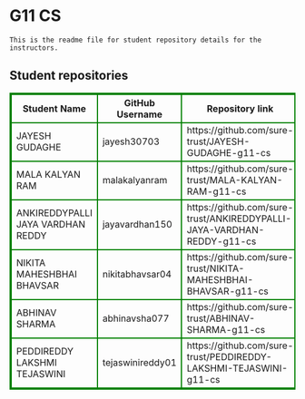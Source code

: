 # G11 CS
    This is the readme file for student repository details for the instructors.
## Student repositories 
<table style="border : 2px solid green; width:100%;">
<tr >
<th style="border : 2px solid green;">Student Name</th>
<th style="border : 2px solid green;">GitHub Username</th>
<th style="border : 2px solid green;">Repository link</th>
</tr>
<tr style="border : 2px solid green;">
<td style="border : 2px solid green;">JAYESH GUDAGHE</td> 

<td style="border : 2px solid green;">jayesh30703</td> 

<td style="border : 2px solid green;">https://github.com/sure-trust/JAYESH-GUDAGHE-g11-cs</td> 
</tr>

<tr style="border : 2px solid green;">
<td style="border : 2px solid green;">MALA KALYAN RAM</td> 

<td style="border : 2px solid green;">malakalyanram</td> 

<td style="border : 2px solid green;">https://github.com/sure-trust/MALA-KALYAN-RAM-g11-cs</td> 
</tr>

<tr style="border : 2px solid green;">
<td style="border : 2px solid green;">ANKIREDDYPALLI JAYA VARDHAN REDDY</td> 

<td style="border : 2px solid green;">jayavardhan150</td> 

<td style="border : 2px solid green;">https://github.com/sure-trust/ANKIREDDYPALLI-JAYA-VARDHAN-REDDY-g11-cs</td> 
</tr>

<tr style="border : 2px solid green;">
<td style="border : 2px solid green;">NIKITA MAHESHBHAI BHAVSAR</td> 

<td style="border : 2px solid green;">nikitabhavsar04</td> 

<td style="border : 2px solid green;">https://github.com/sure-trust/NIKITA-MAHESHBHAI-BHAVSAR-g11-cs</td> 
</tr>

<tr style="border : 2px solid green;">
<td style="border : 2px solid green;">ABHINAV SHARMA</td> 

<td style="border : 2px solid green;">abhinavsha077</td> 

<td style="border : 2px solid green;">https://github.com/sure-trust/ABHINAV-SHARMA-g11-cs</td> 
</tr>

<tr style="border : 2px solid green;">
<td style="border : 2px solid green;">PEDDIREDDY LAKSHMI TEJASWINI</td> 

<td style="border : 2px solid green;">tejaswinireddy01</td> 

<td style="border : 2px solid green;">https://github.com/sure-trust/PEDDIREDDY-LAKSHMI-TEJASWINI-g11-cs</td> 
</tr>

